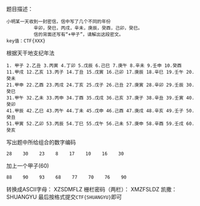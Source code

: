 题目描述：
```
小明某一天收到一封密信，信中写了几个不同的年份
          辛卯，癸巳，丙戌，辛未，庚辰，癸酉，己卯，癸巳。
          信的背面还写有“+甲子”，请解出这段密文。
key值：CTF{XXX}
```

根据天干地支纪年法
```
1. 甲子 2.乙丑 3.丙寅 4.丁卯 5.戊辰 6.己巳 7.庚午 8.辛未 9.壬申 10.癸酉
11.甲戌 12.乙亥 13.丙子 14.丁丑 15.戊寅 16.己卯 17.庚辰 18.辛巳 19.壬午 20.癸未
21.甲申 22.乙酉 23.丙戌 24.丁亥 25.戊子 26.己丑 27.庚寅 28.辛卯 29.壬辰 30.癸巳
31.甲午 32.乙未 33.丙申 34.丁酉 35.戊戌 36.己亥 37.庚子 38.辛丑 39.壬寅 40.癸卯
41.甲辰 42.乙巳 43.丙午 44.丁未 45.戊申 46.己酉 47.庚戌 48.辛亥 49.壬子 50.癸丑
51.甲寅 52.乙卯 53.丙辰 54.丁巳 55.戊午 56.己未 57.庚申 58.辛酉 59.壬戌 60.癸亥
```
写出题中所给组合的数字编码
```
28    30    23    8    17    10    16    30
```
加上一个甲子(60)
```
88    90    93    68    77    70    76    90
```
转换成ASCII字母：
XZSDMFLZ
栅栏密码（两栏）：
XMZFSLDZ
凯撒：
SHUANGYU
最后按格式提交`CTF{SHUANGYU}`即可